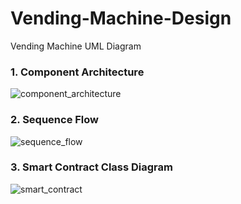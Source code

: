 # Vending-Machine-Design
Vending Machine UML Diagram
### 1. Component Architecture
![component_architecture](http://www.plantuml.com/plantuml/proxy?cache=no&src=https://raw.githubusercontent.com/monesign/Vending-Machine-Design/master/component_architecture.iuml)
### 2. Sequence Flow
![sequence_flow](http://www.plantuml.com/plantuml/proxy?cache=no&src=https://raw.githubusercontent.com/monesign/Vending-Machine-Design/master/sequence_flow.iuml)
### 3. Smart Contract Class Diagram
![smart_contract](http://www.plantuml.com/plantuml/proxy?cache=no&src=https://raw.githubusercontent.com/monesign/Vending-Machine-Design/master/smart_contract.iuml)

 

